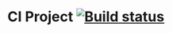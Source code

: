 # CI Project [![Build status](https://ci.appveyor.com/api/projects/status/oq4ygeqbwmrs16u6?svg=true)](https://ci.appveyor.com/project/Vavlauz/patterns)